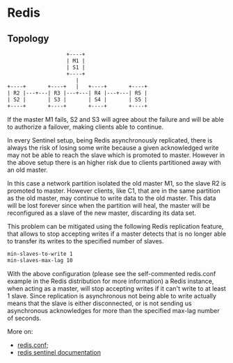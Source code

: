 # Redis

## Topology

````txt
                   +----+
                   | M1 |
                   | S1 |
                   +----+
                      |
+----+       +----+   |   +----+       +----+
| R2 |---+---| R3 |---+---| R4 |---+---| R5 |
| S2 |       | S3 |       | S4 |       | S5 |
+----+       +----+       +----+       +----+
````

If the master M1 fails, S2 and S3 will agree about the failure and will be able to authorize a failover, making clients able to continue.

In every Sentinel setup, being Redis asynchronously replicated, there is always the risk of losing some write because a given acknowledged write may not be able to reach the slave which is promoted to master. However in the above setup there is an higher risk due to clients partitioned away with an old master.

In this case a network partition isolated the old master M1, so the slave R2 is promoted to master. However clients, like C1, that are in the same partition as the old master, may continue to write data to the old master. This data will be lost forever since when the partition will heal, the master will be reconfigured as a slave of the new master, discarding its data set.

This problem can be mitigated using the following Redis replication feature, that allows to stop accepting writes if a master detects that is no longer able to transfer its writes to the specified number of slaves.

````txt
min-slaves-to-write 1
min-slaves-max-lag 10
````

With the above configuration (please see the self-commented redis.conf example in the Redis distribution for more information) a Redis instance, when acting as a master, will stop accepting writes if it can't write to at least 1 slave. Since replication is asynchronous not being able to write actually means that the slave is either disconnected, or is not sending us asynchronous acknowledges for more than the specified max-lag number of seconds.

More on:
- [redis.conf](http://download.redis.io/redis-stable/redis.conf);
- [redis sentinel documentation](https://redis.io/topics/sentinel)

